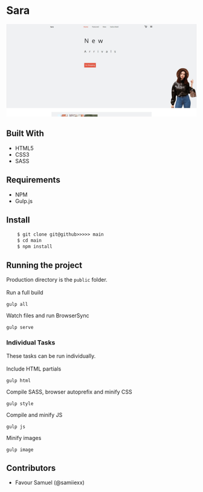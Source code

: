 # Sara

![Sara](screenshot.jpg)

## Built With
- HTML5
- CSS3
- SASS

## Requirements
 - NPM
 - Gulp.js

## Install
```
    $ git clone git@github>>>>> main
    $ cd main
    $ npm install
```

## Running the project
Production directory is the `public` folder.\
\
Run a full build
```
gulp all
```
Watch files and run BrowserSync
```
gulp serve
```
### Individual Tasks
These tasks can be run individually.\
\
Include HTML partials
```
gulp html
```
Compile SASS, browser autoprefix and minify CSS
```
gulp style
```
Compile and minify JS
```
gulp js
```
Minify images
```
gulp image
```

## Contributors
- Favour Samuel (@samiiexx)